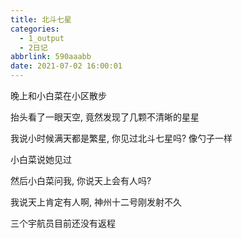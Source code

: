 ```yaml
---
title: 北斗七星
categories:
  - 1_output
  - 2日记
abbrlink: 590aaabb
date: 2021-07-02 16:00:01
---
```


晚上和小白菜在小区散步

抬头看了一眼天空, 竟然发现了几颗不清晰的星星

我说小时候满天都是繁星, 你见过北斗七星吗? 像勺子一样

小白菜说她见过

然后小白菜问我, 你说天上会有人吗?

我说天上肯定有人啊, 神州十二号刚发射不久

三个宇航员目前还没有返程
